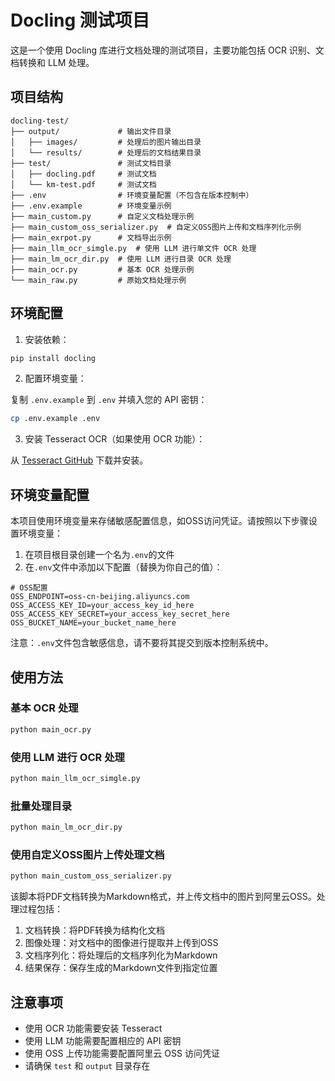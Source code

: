 # Docling 测试项目

这是一个使用 Docling 库进行文档处理的测试项目，主要功能包括 OCR 识别、文档转换和 LLM 处理。

## 项目结构

```
docling-test/
├── output/             # 输出文件目录
│   ├── images/         # 处理后的图片输出目录
│   └── results/        # 处理后的文档结果目录
├── test/               # 测试文档目录
│   ├── docling.pdf     # 测试文档
│   └── km-test.pdf     # 测试文档
├── .env                # 环境变量配置（不包含在版本控制中）
├── .env.example        # 环境变量示例
├── main_custom.py      # 自定义文档处理示例
├── main_custom_oss_serializer.py  # 自定义OSS图片上传和文档序列化示例
├── main_exrpot.py      # 文档导出示例
├── main_llm_ocr_simgle.py  # 使用 LLM 进行单文件 OCR 处理
├── main_lm_ocr_dir.py  # 使用 LLM 进行目录 OCR 处理
├── main_ocr.py         # 基本 OCR 处理示例
└── main_raw.py         # 原始文档处理示例
```

## 环境配置

1. 安装依赖：

```bash
pip install docling
```

2. 配置环境变量：

复制 `.env.example` 到 `.env` 并填入您的 API 密钥：

```bash
cp .env.example .env
```

3. 安装 Tesseract OCR（如果使用 OCR 功能）：

从 [Tesseract GitHub](https://github.com/UB-Mannheim/tesseract/wiki) 下载并安装。

## 环境变量配置

本项目使用环境变量来存储敏感配置信息，如OSS访问凭证。请按照以下步骤设置环境变量：

1. 在项目根目录创建一个名为`.env`的文件
2. 在`.env`文件中添加以下配置（替换为你自己的值）：

```
# OSS配置
OSS_ENDPOINT=oss-cn-beijing.aliyuncs.com
OSS_ACCESS_KEY_ID=your_access_key_id_here
OSS_ACCESS_KEY_SECRET=your_access_key_secret_here
OSS_BUCKET_NAME=your_bucket_name_here
```

注意：`.env`文件包含敏感信息，请不要将其提交到版本控制系统中。

## 使用方法

### 基本 OCR 处理

```bash
python main_ocr.py
```

### 使用 LLM 进行 OCR 处理

```bash
python main_llm_ocr_simgle.py
```

### 批量处理目录

```bash
python main_lm_ocr_dir.py
```

### 使用自定义OSS图片上传处理文档

```bash
python main_custom_oss_serializer.py
```

该脚本将PDF文档转换为Markdown格式，并上传文档中的图片到阿里云OSS。处理过程包括：

1. 文档转换：将PDF转换为结构化文档
2. 图像处理：对文档中的图像进行提取并上传到OSS
3. 文档序列化：将处理后的文档序列化为Markdown
4. 结果保存：保存生成的Markdown文件到指定位置

## 注意事项

- 使用 OCR 功能需要安装 Tesseract
- 使用 LLM 功能需要配置相应的 API 密钥
- 使用 OSS 上传功能需要配置阿里云 OSS 访问凭证
- 请确保 `test` 和 `output` 目录存在 